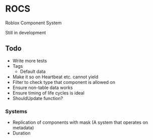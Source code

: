 # ROCS
Roblox Component System

Still in development

## Todo
- Write more tests
- Tags
    - Default data
- Make it so on Heartbeat etc. cannot yield
- Filter to check type that component is allowed on
- Ensure non-table data works
- Ensure timing of life cycles is ideal
- ShouldUpdate function?

### Systems
- Replication of components with mask (A system that operates on metadata)
- Duration